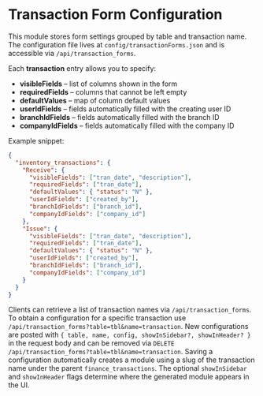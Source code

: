 # Transaction Form Configuration

This module stores form settings grouped by table and transaction name. The configuration
file lives at `config/transactionForms.json` and is accessible via `/api/transaction_forms`.

Each **transaction** entry allows you to specify:

- **visibleFields** – list of columns shown in the form
- **requiredFields** – columns that cannot be left empty
- **defaultValues** – map of column default values
- **userIdFields** – fields automatically filled with the creating user ID
- **branchIdFields** – fields automatically filled with the branch ID
- **companyIdFields** – fields automatically filled with the company ID

Example snippet:

```json
{
  "inventory_transactions": {
    "Receive": {
      "visibleFields": ["tran_date", "description"],
      "requiredFields": ["tran_date"],
      "defaultValues": { "status": "N" },
      "userIdFields": ["created_by"],
      "branchIdFields": ["branch_id"],
      "companyIdFields": ["company_id"]
    },
    "Issue": {
      "visibleFields": ["tran_date", "description"],
      "requiredFields": ["tran_date"],
      "defaultValues": { "status": "N" },
      "userIdFields": ["created_by"],
      "branchIdFields": ["branch_id"],
      "companyIdFields": ["company_id"]
    }
  }
}
```

Clients can retrieve a list of transaction names via `/api/transaction_forms`.
To obtain a configuration for a specific transaction use
`/api/transaction_forms?table=tbl&name=transaction`. New configurations are
posted with `{ table, name, config, showInSidebar?, showInHeader? }` in the request body and can be removed via
`DELETE /api/transaction_forms?table=tbl&name=transaction`.
Saving a configuration automatically creates a module using a slug of the transaction
name under the parent `finance_transactions`. The optional `showInSidebar` and
`showInHeader` flags determine where the generated module appears in the UI.
